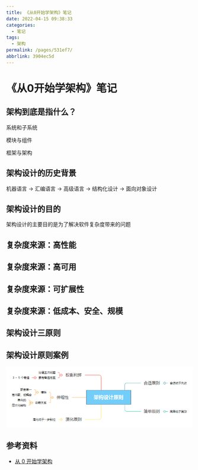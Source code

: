 ```yaml
---
title: 《从0开始学架构》笔记
date: 2022-04-15 09:38:33
categories:
  - 笔记
tags:
  - 架构
permalink: /pages/531ef7/
abbrlink: 3904ec5d
---
```


# 《从0开始学架构》笔记

## 架构到底是指什么？

系统和子系统

模块与组件

框架与架构

## 架构设计的历史背景

机器语言 -> 汇编语言 -> 高级语言 -> 结构化设计 -> 面向对象设计

## 架构设计的目的

架构设计的主要目的是为了解决软件复杂度带来的问题

## 复杂度来源：高性能

## 复杂度来源：高可用

## 复杂度来源：可扩展性

## 复杂度来源：低成本、安全、规模

## 架构设计三原则

## 架构设计原则案例

![](https://raw.githubusercontent.com/dunwu/images/dev/snap/20220415104328.png)

## 参考资料

- [从 0 开始学架构](https://time.geekbang.org/column/intro/100006601)
